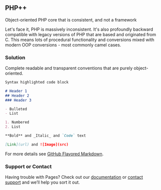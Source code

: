 ## PHP++

Object-oriented PHP core that is consistent, and not a framework

Let's face it, PHP is massively inconsistent. It's also profoundly backward compatible with legacy versions of PHP that are based and originated from C. This means lots of procedural functionality and conversions mixed with modern OOP conversions - most commonly camel cases.

### Solution

Complete readable and transparent conventions that are purely object-oriented.

```markdown
Syntax highlighted code block

# Header 1
## Header 2
### Header 3

- Bulleted
- List

1. Numbered
2. List

**Bold** and _Italic_ and `Code` text

[Link](url) and ![Image](src)
```

For more details see [GitHub Flavored Markdown](https://guides.github.com/features/mastering-markdown/).


### Support or Contact

Having trouble with Pages? Check out our [documentation](https://help.github.com/categories/github-pages-basics/) or [contact support](https://github.com/contact) and we’ll help you sort it out.
